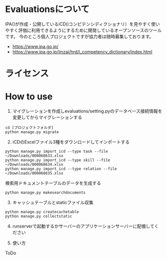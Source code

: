 # Evaluationsについて

IPA()が作成・公開しているiCD(iコンピテンシディクショナリ）を見やすく使いやすく評価に利用できるようにするために開発しているオープンソースのツールです。
今のところ個人プロジェクトですが協力者は随時募集しております。

- https://www.ipa.go.jp/
- https://www.ipa.go.jp/jinzai/hrd/i_competency_dictionary/index.html

# ライセンス

# How to use

1. マイグレーションを作成しevaluations/setting.pyのデータベース接続情報を変更してからマイグレーションする

```
cd [プロジェクトフォルダ]
python manage.py migrate
```

2. iCDのExcelファイル3種をダウンロードしてインポートする

```
python manage.py import_icd --type task --file ~/Downloads/000068633.xlsx
python manage.py import_icd --type skill --file ~/Downloads/000068634.xlsx
python manage.py import_icd --type relation --file ~/Downloads/000068635.xlsx
```

検索用ドキュメントテーブルのデータを生成する

```
python manage.py makesearchdocuments
```

3. キャッシュテーブルとstaticファイル収集

```
python manage.py createcachetable
python manage.py collectstatic
```

4. runserverで起動するかサーバーのアプリケーションサーバーに配備してください

4. 使い方

ToDo
